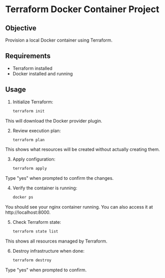 # Terraform Docker Container Project

## Objective
Provision a local Docker container using Terraform.

## Requirements
- Terraform installed
- Docker installed and running

## Usage
1. Initialize Terraform:
   ```bash
   terraform init
This will download the Docker provider plugin.

2. Review execution plan:
   ```bash
   terraform plan
This shows what resources will be created without actually creating them.

3. Apply configuration:
   ```bash
   terraform apply
Type "yes" when prompted to confirm the changes.

4. Verify the container is running:
   ```bash
   docker ps
You should see your nginx container running. You can also access it at http://localhost:8000.

5. Check Terraform state:
   ```bash
   terraform state list
This shows all resources managed by Terraform.

6. Destroy infrastructure when done:
   ```bash
   terraform destroy
Type "yes" when prompted to confirm.
   
   
